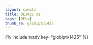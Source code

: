 ```yaml
--- 
layout: sieutv
title: DE1425 s1
tags: [DEtv]
thumb_re: globiptv1425
---
```

{% include tvadv key="globiptv1425" %} 
